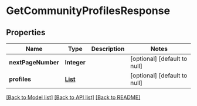 # GetCommunityProfilesResponse
## Properties

| Name | Type | Description | Notes |
|------------ | ------------- | ------------- | -------------|
| **nextPageNumber** | **Integer** |  | [optional] [default to null] |
| **profiles** | [**List**](CommunityProfile.md) |  | [optional] [default to null] |

[[Back to Model list]](../README.md#documentation-for-models) [[Back to API list]](../README.md#documentation-for-api-endpoints) [[Back to README]](../README.md)

